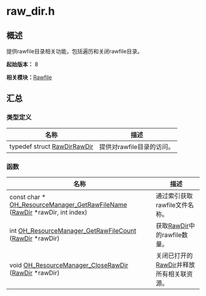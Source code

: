 # raw_dir.h


## 概述

提供rawfile目录相关功能，包括遍历和关闭rawfile目录。

**起始版本：** 8

**相关模块：**[Rawfile](rawfile.md)


## 汇总


### 类型定义

| 名称 | 描述 | 
| -------- | -------- |
| typedef struct [RawDir](rawfile.md#rawdir)[RawDir](rawfile.md#rawdir) | 提供对rawfile目录的访问。  | 


### 函数

| 名称 | 描述 | 
| -------- | -------- |
| const char \* [OH_ResourceManager_GetRawFileName](rawfile.md#oh_resourcemanager_getrawfilename) ([RawDir](rawfile.md#rawdir) \*rawDir, int index) | 通过索引获取rawfile文件名称。  | 
| int [OH_ResourceManager_GetRawFileCount](rawfile.md#oh_resourcemanager_getrawfilecount) ([RawDir](rawfile.md#rawdir) \*rawDir) | 获取[RawDir](rawfile.md#rawdir)中的rawfile数量。  | 
| void [OH_ResourceManager_CloseRawDir](rawfile.md#oh_resourcemanager_closerawdir) ([RawDir](rawfile.md#rawdir) \*rawDir) | 关闭已打开的[RawDir](rawfile.md#rawdir)并释放所有相关联资源。  | 
